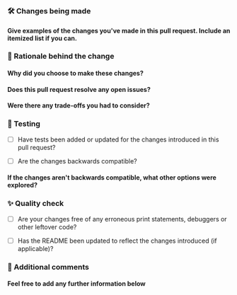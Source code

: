 ### 🛠 Changes being made

#### Give examples of the changes you've made in this pull request. Include an itemized list if you can.

### 🧠 Rationale behind the change

#### Why did you choose to make these changes?

#### Does this pull request resolve any open issues?

#### Were there any trade-offs you had to consider?

### 🧪 Testing

- [ ] Have tests been added or updated for the changes introduced in this pull request?

- [ ] Are the changes backwards compatible?

#### If the changes aren't backwards compatible, what other options were explored?

### ✨ Quality check

- [ ] Are your changes free of any erroneous print statements, debuggers or other leftover code?

- [ ] Has the README been updated to reflect the changes introduced (if applicable)?

### 💬 Additional comments

#### Feel free to add any further information below